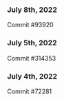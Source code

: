 ### July 8th, 2022

Commit #93920

### July 5th, 2022

Commit #314353


### July 4th, 2022

Commit #72281
